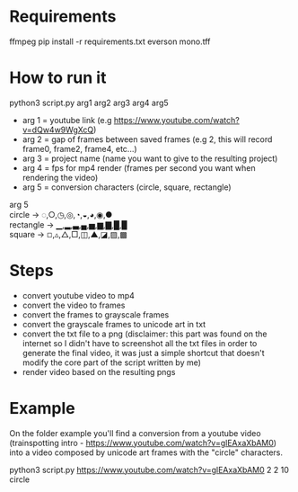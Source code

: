 # Requirements
  ffmpeg
  pip install -r requirements.txt
  everson mono.tff
  
# How to run it

python3 script.py arg1 arg2 arg3 arg4 arg5

* arg 1 = youtube link (e.g https://www.youtube.com/watch?v=dQw4w9WgXcQ)
* arg 2 = gap of frames between saved frames (e.g 2, this will record frame0, frame2, frame4, etc...)
* arg 3 = project name (name you want to give to the resulting project)
* arg 4 = fps for mp4 render (frames per second you want when rendering the video)
* arg 5 = conversion characters (circle, square, rectangle)

arg 5  
circle    -> ◌,○,◷,◎,◔,◒,◕,◉,●  
rectangle -> ▁,▂,▃,▄,▅,▆,▇,█,▉  
square    -> ◽︎,▵,△,□,◫,▲,◪,▨,▩  


# Steps

* convert youtube video to mp4
* convert the video to frames
* convert the frames to grayscale frames
* convert the grayscale frames to unicode art in txt
* convert the txt file to a png (disclaimer: this part was found on the internet so I didn't have to screenshot all the txt files in order to generate the final video, it was just a simple shortcut that doesn't modify the core part of the script written by me)
* render video based on the resulting pngs


# Example

On the folder example you'll find a conversion from a youtube video (trainspotting intro - https://www.youtube.com/watch?v=glEAxaXbAM0) into a video composed by unicode art frames with the "circle" characters.

python3 script.py https://www.youtube.com/watch?v=glEAxaXbAM0 2 2 10 circle
